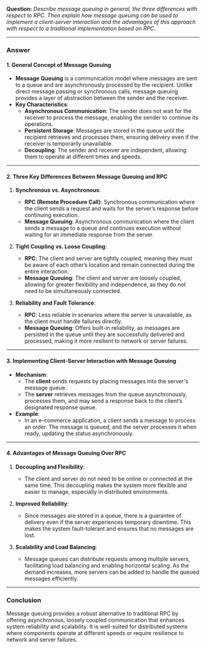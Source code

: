 **Question:** *Describe message queuing in general, the three differences with respect to RPC. Then explain how message queuing can be used to implement a client-server interaction and the advantages of this approach with respect to a traditional implementation based on RPC.*

---

### Answer

#### 1. **General Concept of Message Queuing**
   - **Message Queuing** is a communication model where messages are sent to a queue and are asynchronously processed by the recipient. Unlike direct message passing or synchronous calls, message queuing provides a layer of abstraction between the sender and the receiver.
   - **Key Characteristics**:
     - **Asynchronous Communication**: The sender does not wait for the receiver to process the message, enabling the sender to continue its operations.
     - **Persistent Storage**: Messages are stored in the queue until the recipient retrieves and processes them, ensuring delivery even if the receiver is temporarily unavailable.
     - **Decoupling**: The sender and receiver are independent, allowing them to operate at different times and speeds.

---

#### 2. **Three Key Differences Between Message Queuing and RPC**

1. **Synchronous vs. Asynchronous**:
   - **RPC (Remote Procedure Call)**: Synchronous communication where the client sends a request and waits for the server’s response before continuing execution.
   - **Message Queuing**: Asynchronous communication where the client sends a message to a queue and continues execution without waiting for an immediate response from the server.
   
2. **Tight Coupling vs. Loose Coupling**:
   - **RPC**: The client and server are tightly coupled, meaning they must be aware of each other’s location and remain connected during the entire interaction.
   - **Message Queuing**: The client and server are loosely coupled, allowing for greater flexibility and independence, as they do not need to be simultaneously connected.
   
3. **Reliability and Fault Tolerance**:
   - **RPC**: Less reliable in scenarios where the server is unavailable, as the client must handle failures directly.
   - **Message Queuing**: Offers built-in reliability, as messages are persisted in the queue until they are successfully delivered and processed, making it more resilient to network or server failures.

---

#### 3. **Implementing Client-Server Interaction with Message Queuing**

- **Mechanism**:
  - The **client** sends requests by placing messages into the server's message queue.
  - The **server** retrieves messages from the queue asynchronously, processes them, and may send a response back to the client’s designated response queue.
- **Example**:
  - In an e-commerce application, a client sends a message to process an order. The message is queued, and the server processes it when ready, updating the status asynchronously.

---

#### 4. **Advantages of Message Queuing Over RPC**

1. **Decoupling and Flexibility**:
   - The client and server do not need to be online or connected at the same time. This decoupling makes the system more flexible and easier to manage, especially in distributed environments.

2. **Improved Reliability**:
   - Since messages are stored in a queue, there is a guarantee of delivery even if the server experiences temporary downtime. This makes the system fault-tolerant and ensures that no messages are lost.

3. **Scalability and Load Balancing**:
   - Message queues can distribute requests among multiple servers, facilitating load balancing and enabling horizontal scaling. As the demand increases, more servers can be added to handle the queued messages efficiently.

---

### Conclusion
Message queuing provides a robust alternative to traditional RPC by offering asynchronous, loosely coupled communication that enhances system reliability and scalability. It is well-suited for distributed systems where components operate at different speeds or require resilience to network and server failures.
